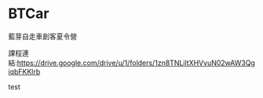 # BTCar

藍芽自走車創客夏令營

課程連結:https://drive.google.com/drive/u/1/folders/1zn8TNLiltXHVvuN02wAW3QgiqbFKKlrb

test
